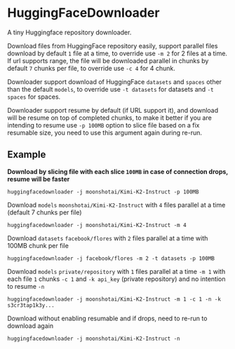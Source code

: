 # HuggingFaceDownloader

A tiny Huggingface repository downloader.

Download files from HuggingFace repository easily, support parallel files download by default `1` file at a time, to override use `-m 2` for 2 files at a time.
If url supports range, the file will be downloaded parallel in chunks by default `7` chunks per file, to override use `-c 4` for 4 chunk.

Downloader support download of HuggingFace `datasets` and `spaces` other than the default `models`, to override use `-t datasets` for datasets and `-t spaces` for spaces.

Downloader support resume by default (if URL support it), and download will be resume on top of completed chunks, to make it better if you are intending to resume use `-p 100MB` option to slice file based on a fix resumable size, you need to use this argument again during re-run.

## Example

**Download by slicing file with each slice `100MB` in case of connection drops, resume will be faster**
```
huggingfacedownloader -j moonshotai/Kimi-K2-Instruct -p 100MB
```

Download `models` `moonshotai/Kimi-K2-Instruct` with `4` files parallel at a time (default 7 chunks per file)
```
huggingfacedownloader -j moonshotai/Kimi-K2-Instruct -m 4
```

Download `datasets` `facebook/flores` with `2` files parallel at a time with 100MB chunk per file
```
huggingfacedownloader -j facebook/flores -m 2 -t datasets -p 100MB
```

Download `models` `private/repository` with `1` files parallel at a time `-m 1` with each file `1` chunks `-c 1` and `-k api_key` (private repository) and no intention to resume `-n`
```
huggingfacedownloader -j moonshotai/Kimi-K2-Instruct -m 1 -c 1 -n -k s3cr3tap1k3y...
```

Download without enabling resumable and if drops, need to re-run to download again
```
huggingfacedownloader -j moonshotai/Kimi-K2-Instruct -n
```
